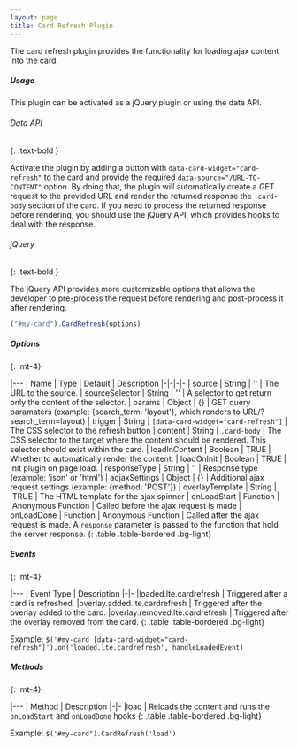 ```yaml
---
layout: page
title: Card Refresh Plugin
---
```


The card refresh plugin provides the functionality for loading ajax content into the card. 

##### Usage

This plugin can be activated as a jQuery plugin or using the data API. 

###### Data API
{: .text-bold }

Activate the plugin by adding a button with `data-card-widget="card-refresh"` to the card and provide the required `data-source="/URL-TO-CONTENT"` option. By doing that, the plugin will automatically create a GET request to the provided URL and render the returned response the `.card-body` section of the card. If you need to process the returned response before rendering, you should use the jQuery API, which provides hooks to deal with the response. 


###### jQuery
{: .text-bold }

The jQuery API provides more customizable options that allows the developer to pre-process the request before rendering and post-process it after rendering. 

```js
("#my-card").CardRefresh(options)
```

##### Options
{: .mt-4}

|---
| Name | Type | Default | Description
|-|-|-|-
| source | String | '' | The URL to the source.
| sourceSelector | String | '' | A selector to get return only the content of the selector.
| params | Object | {} | GET query paramaters (example: {search_term: 'layout'}, which renders to URL/?search_term=layout)
| trigger | String | `[data-card-widget="card-refresh"]` | The CSS selector to the refresh button
| content | String | `.card-body` | The CSS selector to the target where the content should be rendered. This selector should exist within the card.
| loadInContent | Boolean | TRUE | Whether to automatically render the content.
| loadOnInit | Boolean | TRUE | Init plugin on page load.
| responseType | String | '' | Response type (example: 'json' or 'html')
| adjaxSettings | Object | {} | Additional ajax request settings (example: {method: 'POST'})
| overlayTemplate | String | TRUE | The HTML template for the ajax spinner
| onLoadStart | Function | Anonymous Function | Called before the ajax request is made
| onLoadDone | Function | Anonymous Function | Called after the ajax request is made. A `response` parameter is passed to the function that hold the server response. 
{: .table .table-bordered .bg-light}

##### Events
{: .mt-4}

|---
| Event Type | Description
|-|-
|loaded.lte.cardrefresh | Triggered after a card is refreshed.
|overlay.added.lte.cardrefresh | Triggered after the overlay added to the card.
|overlay.removed.lte.cardrefresh | Triggered after the overlay removed from the card.
{: .table .table-bordered .bg-light}

Example: `$('#my-card [data-card-widget="card-refresh"]').on('loaded.lte.cardrefresh', handleLoadedEvent)`


##### Methods
{: .mt-4}

|---
| Method | Description
|-|-
|load | Reloads the content and runs the `onLoadStart` and `onLoadDone` hooks
{: .table .table-bordered .bg-light}

Example: `$('#my-card").CardRefresh('load')`

